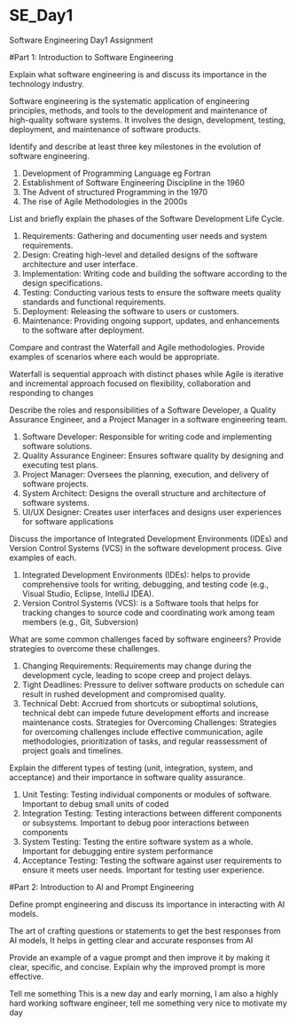 # SE_Day1
Software Engineering Day1 Assignment

#Part 1: Introduction to Software Engineering

Explain what software engineering is and discuss its importance in the technology industry.

 Software engineering is the systematic application of engineering principles, methods, and tools to the development and maintenance of high-quality software systems. It involves the design, development, testing, deployment, and maintenance of software products.


Identify and describe at least three key milestones in the evolution of software engineering.

1. Development of Programming Language eg Fortran
2. Establishment of Software Engineering Discipline in the 1960
3. The Advent of structured Programming in the 1970
4. The rise of Agile Methodologies in the 2000s


List and briefly explain the phases of the Software Development Life Cycle.

1. Requirements: Gathering and documenting user needs and system requirements.
2. Design: Creating high-level and detailed designs of the software architecture and user interface.
3. Implementation: Writing code and building the software according to the design specifications.
4. Testing: Conducting various tests to ensure the software meets quality standards and functional requirements.
5. Deployment: Releasing the software to users or customers.
6. Maintenance: Providing ongoing support, updates, and enhancements to the software after deployment.

Compare and contrast the Waterfall and Agile methodologies. Provide examples of scenarios where each would be appropriate.

Waterfall is sequential approach with distinct phases while Agile is iterative and incremental approach focused on flexibility, collaboration and responding to changes


Describe the roles and responsibilities of a Software Developer, a Quality Assurance Engineer, and a Project Manager in a software engineering team.

1. Software Developer: Responsible for writing code and implementing software solutions.
2. Quality Assurance Engineer: Ensures software quality by designing and executing test plans.
3. Project Manager: Oversees the planning, execution, and delivery of software projects.
4. System Architect: Designs the overall structure and architecture of software systems.
5. UI/UX Designer: Creates user interfaces and designs user experiences for software applications

Discuss the importance of Integrated Development Environments (IDEs) and Version Control Systems (VCS) in the software development process. Give examples of each.

1. Integrated Development Environments (IDEs): helps to provide comprehensive tools for writing, debugging, and testing code (e.g., Visual Studio, Eclipse, IntelliJ IDEA).
2. Version Control Systems (VCS): is a Software tools that helps for tracking changes to source code and coordinating work among team members (e.g., Git, Subversion)

What are some common challenges faced by software engineers? Provide strategies to overcome these challenges.

1. Changing Requirements: Requirements may change during the development cycle, leading to scope creep and project delays.
2. Tight Deadlines: Pressure to deliver software products on schedule can result in rushed development and compromised quality.
3. Technical Debt: Accrued from shortcuts or suboptimal solutions, technical debt can impede future development efforts and increase maintenance costs.
Strategies for Overcoming Challenges: Strategies for overcoming challenges include effective communication, agile methodologies, prioritization of tasks, and regular reassessment of project goals and timelines.

Explain the different types of testing (unit, integration, system, and acceptance) and their importance in software quality assurance.

1. Unit Testing: Testing individual components or modules of software. Important to debug small units of coded
2. Integration Testing: Testing interactions between different components or subsystems. Important to debug poor interactions between components
3. System Testing: Testing the entire software system as a whole. Important for debugging entire system performance
4. Acceptance Testing: Testing the software against user requirements to ensure it meets user needs. Important for testing user experience.

#Part 2: Introduction to AI and Prompt Engineering


Define prompt engineering and discuss its importance in interacting with AI models.

The art of crafting questions or statements to get the best responses from AI models, It helps in getting clear and accurate responses from AI

Provide an example of a vague prompt and then improve it by making it clear, specific, and concise. Explain why the improved prompt is more effective.

Tell me something
This is a new day and early morning, I am also a highly hard working software engineer, tell me something very nice to motivate my day
